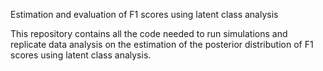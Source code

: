 Estimation and evaluation of F1 scores using latent class analysis

This repository contains all the  code needed to run simulations and replicate data analysis on the estimation of the posterior distribution of F1 scores using latent class analysis.
